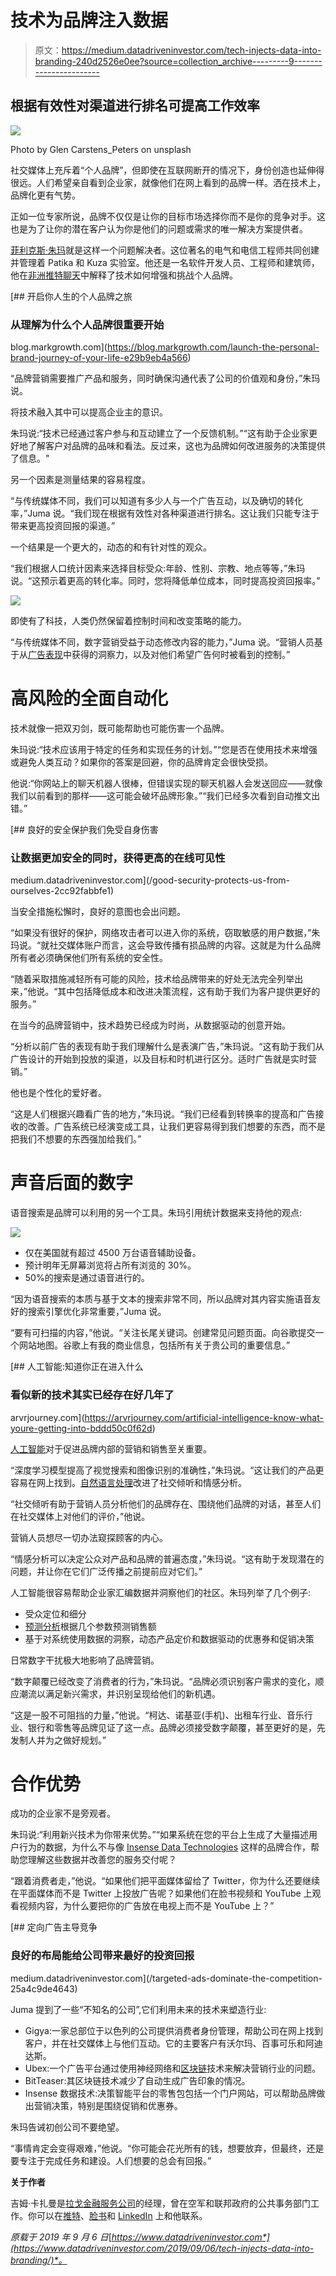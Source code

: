 # 技术为品牌注入数据

> 原文：<https://medium.datadriveninvestor.com/tech-injects-data-into-branding-240d2526e0ee?source=collection_archive---------9----------------------->

## 根据有效性对渠道进行排名可提高工作效率

![](img/cafd9730dc01e67765dc1901be8cef87.png)

Photo by Glen Carstens_Peters on unsplash

社交媒体上充斥着“个人品牌”，但即使在互联网断开的情况下，身份创造也延伸得很远。人们希望亲自看到企业家，就像他们在网上看到的品牌一样。洒在技术上，品牌化更有气势。

正如一位专家所说，品牌不仅仅是让你的目标市场选择你而不是你的竞争对手。这也是为了让你的潜在客户认为你是他们的问题或需求的唯一解决方案提供者。

[菲利克斯·朱玛](https://twitter.com/jumaphelix)就是这样一个问题解决者。这位著名的电气和电信工程师共同创建并管理着 Patika 和 Kuza 实验室。他还是一名软件开发人员、工程师和建筑师，他在[非洲推特聊天](https://twitter.com/AfricaTweetChat)中解释了技术如何增强和挑战个人品牌。

[](https://blog.markgrowth.com/launch-the-personal-brand-journey-of-your-life-e29b9eb4a566) [## 开启你人生的个人品牌之旅

### 从理解为什么个人品牌很重要开始

blog.markgrowth.com](https://blog.markgrowth.com/launch-the-personal-brand-journey-of-your-life-e29b9eb4a566) 

“品牌营销需要推广产品和服务，同时确保沟通代表了公司的价值观和身份，”朱玛说。

将技术融入其中可以提高企业主的意识。

朱玛说:“技术已经通过客户参与和互动建立了一个反馈机制。”“这有助于企业家更好地了解客户对品牌的品味和看法。反过来，这也为品牌如何改进服务的决策提供了信息。"

另一个因素是测量结果的容易程度。

“与传统媒体不同，我们可以知道有多少人与一个广告互动，以及确切的转化率，”Juma 说。“我们现在根据有效性对各种渠道进行排名。这让我们只能专注于带来更高投资回报的渠道。”

一个结果是一个更大的，动态的和有针对性的观众。

“我们根据人口统计因素来选择目标受众:年龄、性别、宗教、地点等等，”朱玛说。“这预示着更高的转化率。同时，您将降低单位成本，同时提高投资回报率。”

![](img/0a0d0bc7776336238d382f584007ce66.png)

即使有了科技，人类仍然保留着控制时间和改变策略的能力。

“与传统媒体不同，数字营销受益于动态修改内容的能力，”Juma 说。“营销人员基于从[广告表现](https://blog.markgrowth.com/what-makes-ads-soar-and-crash-6b3da15c4a05)中获得的洞察力，以及对他们希望广告何时被看到的控制。”

# **高风险的全面自动化**

技术就像一把双刃剑，既可能帮助也可能伤害一个品牌。

朱玛说:“技术应该用于特定的任务和实现任务的计划。”“您是否在使用技术来增强或避免人类互动？如果你的答案是回避，你的品牌肯定会很快受损。

他说:“你网站上的聊天机器人很棒，但错误实现的聊天机器人会发送回应——就像我们以前看到的那样——这可能会破坏品牌形象。”“我们已经多次看到自动推文出错。”

[](/good-security-protects-us-from-ourselves-2cc92fabbfe1) [## 良好的安全保护我们免受自身伤害

### 让数据更加安全的同时，获得更高的在线可见性

medium.datadriveninvestor.com](/good-security-protects-us-from-ourselves-2cc92fabbfe1) 

当安全措施松懈时，良好的意图也会出问题。

“如果没有很好的保护，网络攻击者可以进入你的系统，窃取敏感的用户数据，”朱玛说。“就社交媒体账户而言，这会导致传播有损品牌的内容。这就是为什么品牌所有者必须确保他们所有系统的安全性。

“随着采取措施减轻所有可能的风险，技术给品牌带来的好处无法完全列举出来，”他说。“其中包括降低成本和改进决策流程，这有助于我们为客户提供更好的服务。”

在当今的品牌营销中，技术趋势已经成为时尚，从数据驱动的创意开始。

“分析以前广告的表现有助于我们理解什么是表演广告，”朱玛说。“这有助于我们从广告设计的开始到投放的渠道，以及目标和时机进行区分。适时广告就是实时营销。”

他也是个性化的爱好者。

“这是人们根据兴趣看广告的地方，”朱玛说。“我们已经看到转换率的提高和广告接收的改善。广告系统已经演变成工具，让我们更容易得到我们想要的东西，而不是把我们不想要的东西强加给我们。”

# **声音后面的数字**

语音搜索是品牌可以利用的另一个工具。朱玛引用统计数据来支持他的观点:

![](img/7310d205008e1fb07fac8314de889bae.png)

*   仅在美国就有超过 4500 万台语音辅助设备。
*   预计明年无屏幕浏览将占所有浏览的 30%。
*   50%的搜索是通过语音进行的。

“因为语音搜索的本质与基于文本的搜索非常不同，所以品牌对其内容实施语音友好的搜索引擎优化非常重要，”Juma 说。

“要有可扫描的内容，”他说。“关注长尾关键词。创建常见问题页面。向谷歌提交一个网站地图。谷歌上有我的商业信息，包括所有关于贵公司的重要信息。”

[](https://arvrjourney.com/artificial-intelligence-know-what-youre-getting-into-bddd50c0f62d) [## 人工智能:知道你正在进入什么

### 看似新的技术其实已经存在好几年了

arvrjourney.com](https://arvrjourney.com/artificial-intelligence-know-what-youre-getting-into-bddd50c0f62d) 

[人工智能](https://www.datadriveninvestor.com/glossary/artificial-intelligence/)对于促进品牌内部的营销和销售至关重要。

“深度学习模型提高了视觉搜索和图像识别的准确性，”朱玛说。“这让我们的产品更容易在网上找到。[自然语言处理](https://www.datadriveninvestor.com/glossary/natural-language-processing/)改进了社交倾听和情感分析。

“社交倾听有助于营销人员分析他们的品牌存在、围绕他们品牌的对话，甚至人们在社交媒体上对他们的评价，”他说。

营销人员想尽一切办法窥探顾客的内心。

“情感分析可以决定公众对产品和品牌的普遍态度，”朱玛说。“这有助于发现潜在的问题，并让你在它们广泛传播之前提前应对它们。”

人工智能很容易帮助企业家汇编数据并洞察他们的社区。朱玛列举了几个例子:

*   受众定位和细分
*   [预测分析](https://www.datadriveninvestor.com/glossary/predictive-analytics/)根据几个参数预测销售额
*   基于对系统使用数据的洞察，动态产品定价和数据驱动的优惠券和促销决策

日常数字干扰极大地影响了品牌营销。

“数字颠覆已经改变了消费者的行为，”朱玛说。“品牌必须识别客户需求的变化，顺应潮流以满足新兴需求，并识别呈现给他们的新机遇。

“这是一股不可阻挡的力量，”他说。“柯达、诺基亚(手机)、出租车行业、音乐行业、银行和零售等品牌见证了这一点。品牌必须接受数字颠覆，甚至更好的是，先发制人并为之做好规划。”

# **合作优势**

成功的企业家不是旁观者。

朱玛说:“利用新兴技术为你带来优势。”“如果系统在您的平台上生成了大量描述用户行为的数据，为什么不与像 [Insense Data Technologies](https://twitter.com/DataInsense) 这样的品牌合作，帮助您理解这些数据并改善您的服务交付呢？

“跟着消费者走，”他说。“如果他们把平面媒体留给了 Twitter，你为什么还要继续在平面媒体而不是 Twitter 上投放广告呢？如果他们在脸书视频和 YouTube 上观看视频内容，为什么要把你的广告放在电视上而不是 YouTube 上？”

[](/targeted-ads-dominate-the-competition-25a4c9de4643) [## 定向广告主导竞争

### 良好的布局能给公司带来最好的投资回报

medium.datadriveninvestor.com](/targeted-ads-dominate-the-competition-25a4c9de4643) 

Juma 提到了一些“不知名的公司”,它们利用未来的技术来塑造行业:

*   Gigya:一家总部位于以色列的公司提供消费者身份管理，帮助公司在网上找到客户，并在社交媒体上与他们互动。它的主要客户有沃尔玛、百事可乐和阿迪达斯。
*   Ubex:一个广告平台通过使用神经网络和[区块链](https://www.datadriveninvestor.com/glossary/blockchain/)技术来解决营销行业的问题。
*   BitTeaser:其区块链技术减少了自动生成广告印象的情况。
*   Insense 数据技术:决策智能平台的零售包包括一个门户网站，可以帮助品牌做出营销决策，特别是围绕促销和优惠券。

朱玛告诫初创公司不要绝望。

“事情肯定会变得艰难，”他说。“你可能会花光所有的钱，想要放弃，但最终，还是要专注于完成任务和建设。人们想要的总会有回报。”

**关于作者**

吉姆·卡扎曼是[拉戈金融服务公司](http://largofinancialservices.com/?source=post_page---------------------------)的经理，曾在空军和联邦政府的公共事务部门工作。你可以在[推特](https://twitter.com/JKatzaman?source=post_page---------------------------)、[脸书](https://www.facebook.com/jim.katzaman?source=post_page---------------------------)和 [LinkedIn](https://www.linkedin.com/in/jim-katzaman-33641b21/?source=post_page---------------------------) 上和他联系。

*原载于 2019 年 9 月 6 日*[*https://www.datadriveninvestor.com*](https://www.datadriveninvestor.com/2019/09/06/tech-injects-data-into-branding/)*。*